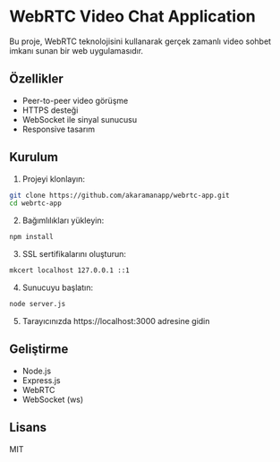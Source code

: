 # WebRTC Video Chat Application

Bu proje, WebRTC teknolojisini kullanarak gerçek zamanlı video sohbet imkanı sunan bir web uygulamasıdır.

## Özellikler

- Peer-to-peer video görüşme
- HTTPS desteği
- WebSocket ile sinyal sunucusu
- Responsive tasarım

## Kurulum

1. Projeyi klonlayın:
```bash
git clone https://github.com/akaramanapp/webrtc-app.git
cd webrtc-app
```

2. Bağımlılıkları yükleyin:
```bash
npm install
```

3. SSL sertifikalarını oluşturun:
```bash
mkcert localhost 127.0.0.1 ::1
```

4. Sunucuyu başlatın:
```bash
node server.js
```

5. Tarayıcınızda https://localhost:3000 adresine gidin

## Geliştirme

- Node.js
- Express.js
- WebRTC
- WebSocket (ws)

## Lisans

MIT